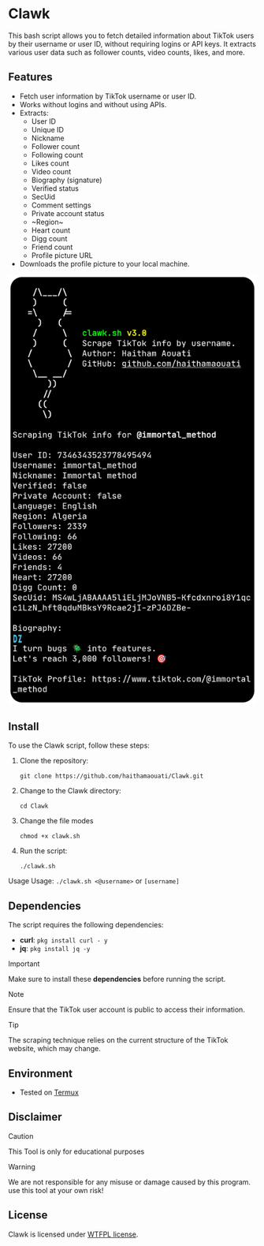 # Clawk
This bash script allows you to fetch detailed information about TikTok users by their username or user ID, without requiring logins or API keys. It extracts various user data such as follower counts, video counts, likes, and more.

## Features

- Fetch user information by TikTok username or user ID.
- Works without logins and without using APIs.
- Extracts:
  - User ID
  - Unique ID
  - Nickname
  - Follower count
  - Following count
  - Likes count
  - Video count
  - Biography (signature)
  - Verified status
  - SecUid
  - Comment settings
  - Private account status
  - ~Region~
  - Heart count
  - Digg count
  - Friend count
  - Profile picture URL
- Downloads the profile picture to your local machine.

![preview](preview.png)

## Install

To use the Clawk script, follow these steps:

1. Clone the repository:

    ```
    git clone https://github.com/haithamaouati/Clawk.git
    ```

2. Change to the Clawk directory:

    ```
    cd Clawk
    ```
    
3. Change the file modes
    ```
    chmod +x clawk.sh
    ```
    
5. Run the script:

    ```
    ./clawk.sh
    ```
Usage
Usage: `./clawk.sh <@username>` or `[username]`

## Dependencies

The script requires the following dependencies:

- **curl**: `pkg install curl - y`
- **jq**: `pkg install jq -y`

> [!IMPORTANT]  
> Make sure to install these **dependencies** before running the script.

> [!NOTE]  
> Ensure that the TikTok user account is public to access their information.

> [!TIP]
> The scraping technique relies on the current structure of the TikTok website, which may change.

## Environment
- Tested on [Termux](https://termux.dev/en/)

## Disclaimer
>[!CAUTION]
>This Tool is only for educational purposes

> [!WARNING]
> We are not responsible for any misuse or damage caused by this program. use this tool at your own risk!

## License

Clawk is licensed under [WTFPL license](LICENSE).
